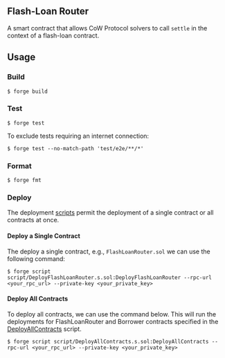 ## Flash-Loan Router

A smart contract that allows CoW Protocol solvers to call `settle` in the context of a flash-loan contract.

## Usage

### Build

```shell
$ forge build
```

### Test

```shell
$ forge test
```

To exclude tests requiring an internet connection:

```shell
$ forge test --no-match-path 'test/e2e/**/*'
```

### Format

```shell
$ forge fmt
```

### Deploy

The deployment [scripts](script) permit the deployment of a single contract or all contracts at once.

#### Deploy a Single Contract

The deploy a single contract, e.g., `FlashLoanRouter.sol` we can use the following command:

```shell
$ forge script script/DeployFlashLoanRouter.s.sol:DeployFlashLoanRouter --rpc-url <your_rpc_url> --private-key <your_private_key>
```

#### Deploy All Contracts

To deploy all contracts, we can use the command below. This will run the deployments for FlashLoanRouter and Borrower contracts specified in the [DeployAllContracts](script/DeployAllContracts.s.sol) script.

```shell
$ forge script script/DeployAllContracts.s.sol:DeployAllContracts --rpc-url <your_rpc_url> --private-key <your_private_key>
```
